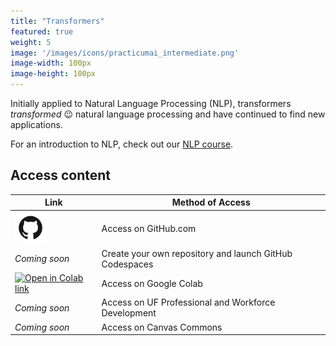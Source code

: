 ```yaml
---
title: "Transformers"
featured: true
weight: 5
image: '/images/icons/practicumai_intermediate.png'
image-width: 100px
image-height: 100px
---
```


Initially applied to Natural Language Processing (NLP), transformers *transformed* 😉 natural language processing and have continued to find new applications.

For an introduction to NLP, check out our [NLP course](/_courses/nlp/).

## Access content

Link | Method of Access
-----|-----------------
<a href='https://github.com/PracticumAI/transformers'><img src='/images/GitHub-Mark.png' alt='GitHub.com logo' width=50></a> | Access on GitHub.com
*Coming soon* | Create your own repository and launch GitHub Codespaces
<a href='https://colab.research.google.com/github/PracticumAI/transformers'><img src='https://colab.research.google.com/assets/colab-badge.svg' alt='Open in Colab link'></a> | Access on Google Colab
*Coming soon* | Access on UF Professional and Workforce Development
*Coming soon* | Access on Canvas Commons